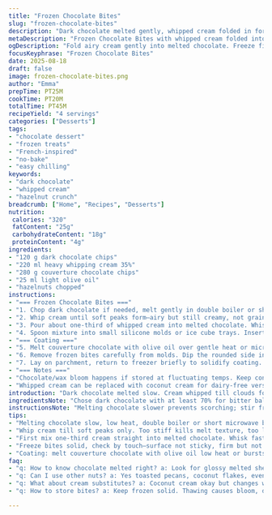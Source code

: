 ```yaml
---
title: "Frozen Chocolate Bites"
slug: "frozen-chocolate-bites"
description: "Dark chocolate melted gently, whipped cream folded in for airy texture, frozen then coated in glossy chocolate with hazelnut crunch. Swap nuts, swap oils to tweak texture and flavor. Tempering matters; gloss fades without it. Watch the cream—too stiff kills the melt, too soft no lift. Use spatula to fold, whisk to mix. Chill to firm but not icy solid. Dip quickly, coat evenly, freeze fast. Perfect on hot days or for sudden guests. Learn signs from sight and feel, not just stopwatch. Classic technique, with substitutions and tips for foolproof chilling and coating."
metaDescription: "Frozen Chocolate Bites with whipped cream folded into dark chocolate, coated in glossy hazelnut crunch. Chill well, quick dip, handle temp and texture shifts."
ogDescription: "Fold airy cream gently into melted chocolate. Freeze firm. Dip fast in glossy chocolate with oil, roll in nuts. Watch temps, timing, texture cues closely."
focusKeyphrase: "Frozen Chocolate Bites"
date: 2025-08-18
draft: false
image: frozen-chocolate-bites.png
author: "Emma"
prepTime: PT25M
cookTime: PT20M
totalTime: PT45M
recipeYield: "4 servings"
categories: ["Desserts"]
tags:
- "chocolate dessert"
- "frozen treats"
- "French-inspired"
- "no-bake"
- "easy chilling"
keywords:
- "dark chocolate"
- "whipped cream"
- "hazelnut crunch"
breadcrumb: ["Home", "Recipes", "Desserts"]
nutrition: 
 calories: "320"
 fatContent: "25g"
 carbohydrateContent: "18g"
 proteinContent: "4g"
ingredients:
- "120 g dark chocolate chips"
- "220 ml heavy whipping cream 35%"
- "280 g couverture chocolate chips"
- "25 ml light olive oil"
- "hazelnuts chopped"
instructions:
- "=== Frozen Chocolate Bites ==="
- "1. Chop dark chocolate if needed, melt gently in double boiler or short microwave bursts. Stir often – no scorching, just melted silky dark. Keep warm but not hot, watch for sheen losses."
- "2. Whip cream until soft peaks form—airy but still creamy, not grainy or butter-y. Should feel light yet hold shape for folding."
- "3. Pour about one-third of whipped cream into melted chocolate. Whisk vigorously right away to loosen chocolate, avoid clumps. Remaining cream folded in gently with a spatula, folding motion to keep bubbles intact. No overmixing or mousse turns heavy."
- "4. Spoon mixture into small silicone molds or ice cube trays. Insert wooden sticks or toothpicks to act as handles. Freeze solid about 3.5 hours (check hardness – surface no longer sticky, firm to touch)."
- "=== Coating ==="
- "5. Melt couverture chocolate with olive oil over gentle heat or microwave in short bursts, stirring between. Olive oil thins chocolate for smoother dip and shiny finish on temping slip-ups. Let blend cool slightly till shiny, fluid but not runny."
- "6. Remove frozen bites carefully from molds. Dip the rounded side into warm chocolate, then immediately roll in chopped hazelnuts, pressing lightly once tossed to make nuts stick. Excess chocolate will harden fast on cold surface."
- "7. Lay on parchment, return to freezer briefly to solidify coating. Store frozen to keep crunchy bite and preserves mousse texture inside."
- "=== Notes ==="
- "Chocolate/wax bloom happens if stored at fluctuating temps. Keep consistent cold. If chocolate dulls, re-temper by reheating gently with a bit of oil or cocoa butter. Nuts can be swapped for crushed freeze-dried raspberries or toasted coconut for twist."
- "Whipped cream can be replaced with coconut cream for dairy-free version; adjust whipping time as coconut cream behaves differently. Dark chocolate percentage affects bitterness balance; 70% recommended but adjust to taste."
introduction: "Dark chocolate melted slow. Cream whipped till clouds form. Fold gently—fold, fold, don't smash the air out. Pour into mold. Stick inserted, wait hours, check firmness by poke. Freeze temperatures crucial; too warm and coating slips off, too cold and chew turns icy. Melt coating with olive oil, perfect balance between shine and snap. Dipped quickly, rolled in nuts, then back to freeze to seal crisp. Storage in freezer only keeps mousse texture lively. Tried this with pecans, coconut flakes, even freeze-dried berries for punch. Chocolate percentage tweaked; 70 percent works, 60 too sweet for my taste. Cream switching to coconut cream proved tricky—less stable but worth trial. This is technique, intuition, timing. Hot kitchen smells, sounds of whisk beating cream, chill time your friend."
ingredientsNote: "Chose dark chocolate with at least 70% for bitter balance but not harsh. Chips easier to melt evenly, no chopping needed. Heavy cream whipping needs cold cream, cold bowl preferably, for stable peaks—too warm foams collapse fast. For coating, using couverture chocolate ensures smooth melt and shine; olive oil added to thin melting and get that glossy finish without complicated tempering. Hazelnuts toasted till golden add crunch and a toasty aroma, fresh nuts or any similar texture nut or seed works. Coconut cream substitution requires patience: chill can, skim thick layer, whip gently, add stabilizer like powdered sugar to help hold peaks. Oil can be swapped with avocado or almond, depending on flavor profiles. Avoid butter; melts and fats differ. Molds—silicone is flexible and easy for unmolding; metal or plastic trays risk breakage of frozen mousse."
instructionsNote: "Melting chocolate slower prevents scorching; stir frequently, watch sheen for readiness. Whipping cream—stop early when soft peaks form, stop before overwhip turns grainy. Folding chocolate and cream must be done with a spatula in gentle folding motions to keep mousse light. Pouring into molds uniform size matters for even freezing. Freeze time varies with freezer temp; test firmness every 3 hours. Melting coating chocolate with oil thins it; too much oil makes it runny, too little thick. Dip fast, coating firms immediately as mousse is icy cold—use room temp gloves or fork for handling. Nuts pressed gently to maintain crunch but stick well. Quick refreeze secures shell. Storage best done fully frozen; thawing causes gloss loss and texture change. If bloom appears, reheat chocolate coating slightly to restore sheen. Leftovers freeze well, but avoid refreeze-thaw cycles. Practice shows details in timing, temp, and folding technique make or break texture."
tips:
- "Melting chocolate slow, low heat, double boiler or short microwave bursts. Stir often to avoid scorch. Look for silky sheen before mixing. Warm but not hot; if too warm cream can break down once folded."
- "Whip cream till soft peaks only. Too stiff kills melt texture, too loose means no lift. Feel for light hold, still airy clouds. Cold cream, cold bowl helps. Cream temp dictates mousse stability."
- "First mix one-third cream straight into melted chocolate. Whisk fast to loosen, avoid clumps. Then fold remaining cream gently using spatula motions. No smashing bubbles. Folding keeps mousse light, air pockets intact."
- "Freeze bites solid, check by touch—surface not sticky, firm but not rock-hard. Time varies; test after 3 hours. Uneven freezing causes coating issues later. Silicone molds help with smooth unmolds, metal risks cracks."
- "Coating: melt couverture chocolate with olive oil low heat or bursts. Oil thins, adds shine, but too much makes runny coating. Rest mixture till shiny and fluid but holds shape on drip test. Dip quick, cold bites harden coating fast."
faq:
- "q: How to know chocolate melted right? a: Look for glossy melted sheen, no lumps or grainy patches. Stir often. If gloss dulls, temps too high. Cool slightly before mixing or it breaks cream."
- "q: Can I use other nuts? a: Yes toasted pecans, coconut flakes, even crushed freeze-dried berries work. Texture matters. Press nuts gently after rolling to stick. Fresh nuts give crunch, toasted intensifies aroma."
- "q: What about cream substitutes? a: Coconut cream okay but changes whipping time and peak form. Needs cold can, skim thick layer. Stabilizers like powdered sugar help hold shape. Less stable but doable with care."
- "q: How to store bites? a: Keep frozen solid. Thawing causes bloom, dull coating, texture shifts. Repeated freeze-thaw kills mousse airiness. Wrap well, airtight to avoid moisture absorption and waxy bloom on chocolate surface."

---
```

